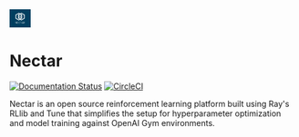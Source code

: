 <img src='https://github.com/nectar-ai/nectar/raw/main/docs/source/images/nectar_header_logo.png' height='32'>

# Nectar
[![Documentation Status](https://readthedocs.org/projects/nectarai/badge/?version=latest)](https://nectarai.readthedocs.io/en/latest/?badge=latest)
[![CircleCI](https://circleci.com/gh/nectar-ai/nectar/tree/main.svg?style=shield)](https://circleci.com/gh/nectar-ai/nectar/tree/main)

Nectar is an open source reinforcement learning platform built using Ray's RLlib and Tune that simplifies the setup for hyperparameter optimization and model training against OpenAI Gym environments.
